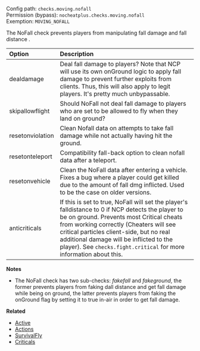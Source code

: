 Config path: `checks.moving.nofall`  
Permission (bypass): `nocheatplus.checks.moving.nofall`  
Exemption: `MOVING_NOFALL`  

The NoFall check prevents players from manipulating fall damage and fall distance . 

| Option              | Description |
| :------------------ | :---------- |
| dealdamage          | Deal fall damage to players? Note that NCP will use its own onGround logic to apply fall damage to prevent further exploits from clients. Thus, this will also apply to legit players. It's pretty much unbypassable. |
| skipallowflight     | Should NoFall not deal fall damage to players who are set to be allowed to fly when they land on ground?|
| resetonviolation    | Clean Nofall data on attempts to take fall damage while not actually having hit the ground. |
| resetonteleport     | Compatibility fall-back option to clean nofall data after a teleport. |
| resetonvehicle      | Clean the NoFall data after entering a vehicle. Fixes a bug where a player could get killed due to the amount of fall dmg inflicted. Used to be the case on older versions. |
| anticriticals       | If this is set to true, NoFall will set the player's falldistance to 0 if NCP detects the player to be on ground. Prevents most Critical cheats from working correctly (Cheaters will see critical particles client-side, but no real additional damage will be inflicted to the player). See `checks.fight.critical` for more information about this. |

**Notes**
* The NoFall check has two sub-checks: *fakefall* and *fakeground*, the former prevents players from faking dall distance and get fall damage while being on ground, the latter prevents players from faking the onGround flag by setting it to true in-air in order to get fall damage.

**Related**  
* [Active](https://github.com/Updated-NoCheatPlus/Docs/blob/master/Settings/General.md#active)
* [Actions](https://github.com/Updated-NoCheatPlus/Docs/blob/master/Settings/General.md#actions)
* [SurvivalFly](https://github.com/Updated-NoCheatPlus/Docs/blob/master/Settings/Checks/%5BMoving%5D-Survivalfly.md)
* [Criticals](https://github.com/Updated-NoCheatPlus/Docs/edit/master/Settings/Checks/%5BFight%5D-Criticals.md)
